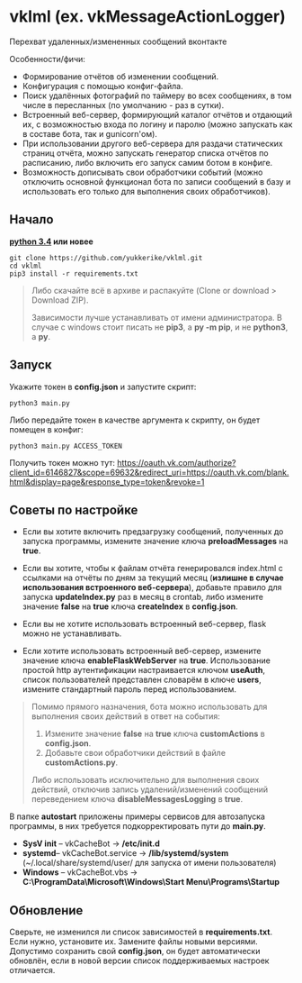 # vklml (ex. vkMessageActionLogger)

Перехват удаленных/измененных сообщений вконтакте

Особенности/фичи:

* Формирование отчётов об изменении сообщений.
* Конфигурация с помощью конфиг-файла.
* Поиск удалённых фотографий по таймеру во всех сообщениях, в том числе в пересланных (по умолчанию - раз в сутки).
* Встроенный веб-сервер, формирующий каталог отчётов и отдающий их, с возможностью входа по логину и паролю (можно запускать как в составе бота, так и gunicorn'ом).
* При использовании другого веб-сервера для раздачи статических страниц отчёта, можно запускать генератор списка отчётов по расписанию, либо включить его запуск самим ботом в конфиге.
* Возможность дописывать свои обработчики событий (можно отключить основной функционал бота по записи сообщений в базу и использовать его только для выполнения своих обработчиков).

## Начало

**[python 3.4](https://python.org/) или новее**

    git clone https://github.com/yukkerike/vklml.git
    cd vklml
    pip3 install -r requirements.txt

> Либо скачайте всё в архиве и распакуйте (Clone or download > Download ZIP).
>
> Зависимости лучше устанавливать от имени администратора. В случае с windows стоит писать не __pip3__, а __py -m pip__, и не __python3__, а __py__.

## Запуск

Укажите токен в __config.json__ и запустите скрипт:

    python3 main.py

Либо передайте токен в качестве аргумента к скрипту, он будет помещен в конфиг:

    python3 main.py ACCESS_TOKEN

Получить токен можно тут: <https://oauth.vk.com/authorize?client_id=6146827&scope=69632&redirect_uri=https://oauth.vk.com/blank.html&display=page&response_type=token&revoke=1>

## Советы по настройке

- Если вы хотите включить предзагрузку сообщений, полученных до запуска программы, измените значение ключа __preloadMessages__ на __true__.

- Если вы хотите, чтобы к файлам отчёта генерировался index.html с ссылками на отчёты по дням за текущий месяц (__излишне в случае использования встроенного веб-сервера__), добавьте правило для запуска __updateIndex.py__ раз в месяц в crontab, либо измените значение __false__ на __true__ ключа __createIndex__ в __config.json__.

- Если вы не хотите использовать встроенный веб-сервер, flask можно не устанавливать.

- Если хотите использовать встроенный веб-сервер, измените значение ключа __enableFlaskWebServer__ на __true__. Использование простой http аутентификации настраивается ключом __useAuth__, список пользователей представлен словарём в ключе __users__, измените стандартный пароль перед использованием.

> Помимо прямого назначения, бота можно использовать для выполнения своих действий в ответ на события:
>
> 1. Измените значение __false__ на __true__ ключа __customActions__ в __config.json__.
> 1. Добавьте свои обработчики действий в файле __customActions.py__.
>
> Либо использовать исключительно для выполнения своих действий, отключив запись удалений/изменений сообщений переведением ключа __disableMessagesLogging__ в __true__.
>
В папке __autostart__ приложены примеры сервисов для автозапуска программы, в них требуется подкорректировать пути до __main.py__.

* __SysV init__ – vkCacheBot -> __/etc/init.d__
* __systemd__– vkCacheBot.service -> __/lib/systemd/system__ (~/.local/share/systemd/user/ для запуска от имени пользователя)
* __Windows__ – vkCacheBot.vbs -> __C:\ProgramData\Microsoft\Windows\Start Menu\Programs\Startup__

## Обновление

Сверьте, не изменился ли список зависимостей в __requirements.txt__. Если нужно, установите их. Замените файлы новыми версиями. Допустимо сохранить свой __config.json__, он будет автоматически обновлён, если в новой версии список поддерживаемых настроек отличается.
